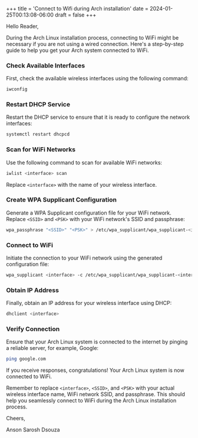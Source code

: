 +++
title = 'Connect to Wifi during Arch installation'
date = 2024-01-25T00:13:08-06:00
draft = false
+++

Hello Reader,

During the Arch Linux installation process, connecting to WiFi might be necessary if you are not using a wired connection. Here's a step-by-step guide to help you get your Arch system connected to WiFi.

### Check Available Interfaces
First, check the available wireless interfaces using the following command:

```bash
iwconfig
```

### Restart DHCP Service
Restart the DHCP service to ensure that it is ready to configure the network interfaces:

```bash
systemctl restart dhcpcd
```

### Scan for WiFi Networks
Use the following command to scan for available WiFi networks:

```bash
iwlist <interface> scan
```

Replace `<interface>` with the name of your wireless interface.

### Create WPA Supplicant Configuration
Generate a WPA Supplicant configuration file for your WiFi network. Replace `<SSID>` and `<PSK>` with your WiFi network's SSID and passphrase:

```bash
wpa_passphrase "<SSID>" "<PSK>" > /etc/wpa_supplicant/wpa_supplicant-<interface>.conf
```

### Connect to WiFi
Initiate the connection to your WiFi network using the generated configuration file:

```bash
wpa_supplicant <interface> -c /etc/wpa_supplicant/wpa_supplicant-<interface>.conf
```

### Obtain IP Address
Finally, obtain an IP address for your wireless interface using DHCP:

```bash
dhclient <interface>
```

### Verify Connection
Ensure that your Arch Linux system is connected to the internet by pinging a reliable server, for example, Google:

```bash
ping google.com
```

If you receive responses, congratulations! Your Arch Linux system is now connected to WiFi.

Remember to replace `<interface>`, `<SSID>`, and `<PSK>` with your actual wireless interface name, WiFi network SSID, and passphrase. This should help you seamlessly connect to WiFi during the Arch Linux installation process.

Cheers,

Anson Sarosh Dsouza